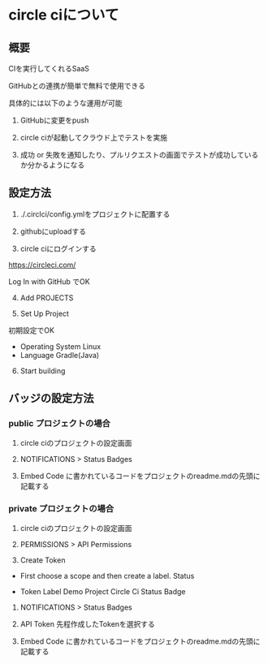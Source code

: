 # circle ciについて

## 概要

CIを実行してくれるSaaS

GitHubとの連携が簡単で無料で使用できる

具体的には以下のような運用が可能

1. GitHubに変更をpush

2. circle ciが起動してクラウド上でテストを実施

3. 成功 or 失敗を通知したり、プルリクエストの画面でテストが成功しているか分かるようになる

## 設定方法

1. ./.circlci/config.ymlをプロジェクトに配置する

2. githubにuploadする

3. circle ciにログインする

https://circleci.com/

Log In with GitHub でOK

4. Add PROJECTS

5. Set Up Project

初期設定でOK

* Operating System
	Linux
* Language
	Gradle(Java)

6. Start building

## バッジの設定方法

### public プロジェクトの場合

1. circle ciのプロジェクトの設定画面

2. NOTIFICATIONS > Status Badges

3. Embed Code に書かれているコードをプロジェクトのreadme.mdの先頭に記載する

### private プロジェクトの場合

1. circle ciのプロジェクトの設定画面

1. PERMISSIONS > API Permissions

1. Create Token

* First choose a scope and then create a label.
	Status

* Token Label
	Demo Project Circle Ci Status Badge

1. NOTIFICATIONS > Status Badges

1. API Token
先程作成したTokenを選択する

1. Embed Code に書かれているコードをプロジェクトのreadme.mdの先頭に記載する
